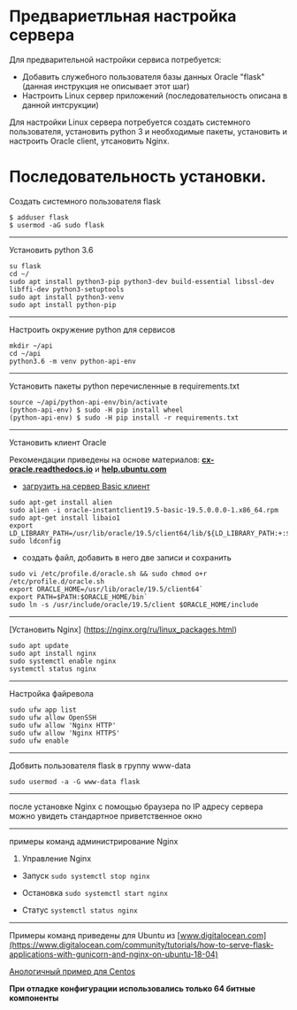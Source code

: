 Предвариетльная настройка сервера 
=================================
Для предварительной настройки сервиса потребуется:
- Добавить служебного пользователя базы данных Oracle "flask" (данная инструкция не описывает этот шаг)
- Настроить Linux сервер приложений (последовательность описана в данной интсрукции)

Для настройки Linux сервера потребуется создать системного пользователя, установить python 3 и необходимые пакеты, 
установить и настроить Oracle client, утсановить Nginx.

Последовательность установки. 
============================
Создать системного пользователя flask
```
$ adduser flask
$ usermod -aG sudo flask
```
--------------------------------------------------------
Установить python 3.6
```
su flask
cd ~/
sudo apt install python3-pip python3-dev build-essential libssl-dev libffi-dev python3-setuptools
sudo apt install python3-venv
sudo apt install python-pip
```
--------------------------------------------------------
Настроить окружение python для сервисов 
```
mkdir ~/api
cd ~/api
python3.6 -m venv python-api-env
```
--------------------------------------------------------
Установить пакеты python перечисленные в requirements.txt 
```
source ~/api/python-api-env/bin/activate
(python-api-env) $ sudo -H pip install wheel
(python-api-env) $ sudo -H pip install -r requirements.txt
```
--------------------------------------------------------
Установить клиент Oracle

Рекомендации приведены на основе материалов:
**[cx-oracle.readthedocs.io](https://cx-oracle.readthedocs.io/en/latest/user_guide/installation.html])**
и **[help.ubuntu.com](https://help.ubuntu.com/community/Oracle%20Instant%20Client])**

- [загрузить на сервер Basic клиент](https://www.oracle.com/database/technologies/instant-client/linux-x86-64-downloads.html)
```
sudo apt-get install alien
sudo alien -i oracle-instantclient19.5-basic-19.5.0.0.0-1.x86_64.rpm 
sudo apt-get install libaio1
export LD_LIBRARY_PATH=/usr/lib/oracle/19.5/client64/lib/${LD_LIBRARY_PATH:+:$LD_LIBRARY_PATH}
sudo ldconfig
```

- создать файл, добавить в него две записи и сохранить
```
sudo vi /etc/profile.d/oracle.sh && sudo chmod o+r /etc/profile.d/oracle.sh
export ORACLE_HOME=/usr/lib/oracle/19.5/client64`
export PATH=$PATH:$ORACLE_HOME/bin`
sudo ln -s /usr/include/oracle/19.5/client $ORACLE_HOME/include
```

--------------------------------------------------------
[Установить Nginx] (https://nginx.org/ru/linux_packages.html)

```
sudo apt update
sudo apt install nginx
sudo systemctl enable nginx
systemctl status nginx
```

--------------------------------------------------------
Настройка файревола
```
sudo ufw app list
sudo ufw allow OpenSSH
sudo ufw allow 'Nginx HTTP'
sudo ufw allow 'Nginx HTTPS'
sudo ufw enable
```

--------------------------------------------------------
Добвить пользователя flask в группу www-data
```
sudo usermod -a -G www-data flask
```
--------------------------------------------------------
после установке Nginx с помощью браузера по IP адресу сервера можно увидеть стандартное приветственное окно 

--------------------------------------------------------

примеры команд администрирование Nginx
1. Управление Nginx
* Запуск
```sudo systemctl stop nginx```

* Остановка
```sudo systemctl start nginx```

* Статус
```systemctl status nginx```

--------------------------------------------------------

Примеры команд приведены для Ubuntu из [www.digitalocean.com](https://www.digitalocean.com/community/tutorials/how-to-serve-flask-applications-with-gunicorn-and-nginx-on-ubuntu-18-04)

[Анологичный пример для Centos](https://www.digitalocean.com/community/tutorials/how-to-serve-flask-applications-with-gunicorn-and-nginx-on-centos-7)

**При отладке конфигурации использовались только 64 битные компоненты**
